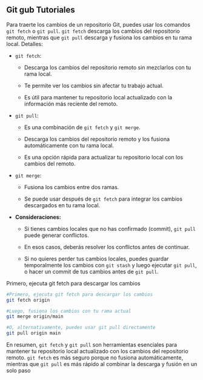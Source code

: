 ## Git gub Tutoriales

Para traerte los cambios de un repositorio Git, puedes usar los comandos `git fetch` o `git pull`. `git fetch` descarga los cambios del repositorio remoto, mientras que `git pull` descarga y fusiona los cambios en tu rama local.
Detalles:

-   `git fetch`:
    
    -   Descarga los cambios del repositorio remoto sin mezclarlos con tu rama local.
        
    -   Te permite ver los cambios sin afectar tu trabajo actual.
        
    -   Es útil para mantener tu repositorio local actualizado con la información más reciente del remoto.
        
    
-   `git pull`:
    
    -   Es una combinación de  `git fetch`  y  `git merge`.
        
    -   Descarga los cambios del repositorio remoto y los fusiona automáticamente con tu rama local.
        
    -   Es una opción rápida para actualizar tu repositorio local con los cambios del remoto.
        
    
-   `git merge`:
    
    -   Fusiona los cambios entre dos ramas.
        
    -   Se puede usar después de  `git fetch`  para integrar los cambios descargados en tu rama local.
        
    
-   **Consideraciones:**
    
    -   Si tienes cambios locales que no has confirmado (commit),  `git pull`  puede generar conflictos.
        
    -   En esos casos, deberás resolver los conflictos antes de continuar.
        
    -   Si no quieres perder tus cambios locales, puedes guardar temporalmente los cambios con  `git stash`  y luego ejecutar  `git pull`, o hacer un commit de tus cambios antes de  `git pull`.

Primero, ejecuta git fetch para descargar los cambios

   ```bash
#Primero, ejecuta git fetch para descargar los cambios  
git fetch origin  

#Luego, fusiona los cambios con tu rama actual  
git merge origin/main  

#O, alternativamente, puedes usar git pull directamente  
git pull origin main

```
En resumen,  `git fetch`  y  `git pull`  son herramientas esenciales para mantener tu repositorio local actualizado con los cambios del repositorio remoto. `git fetch`  es más seguro porque no fusiona automáticamente, mientras que  `git pull`  es más rápido al combinar la descarga y fusión en un solo paso
